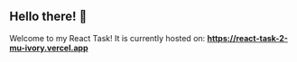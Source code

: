 ## Hello there! 👋
Welcome to my React Task! It is currently hosted on: **https://react-task-2-mu-ivory.vercel.app**
